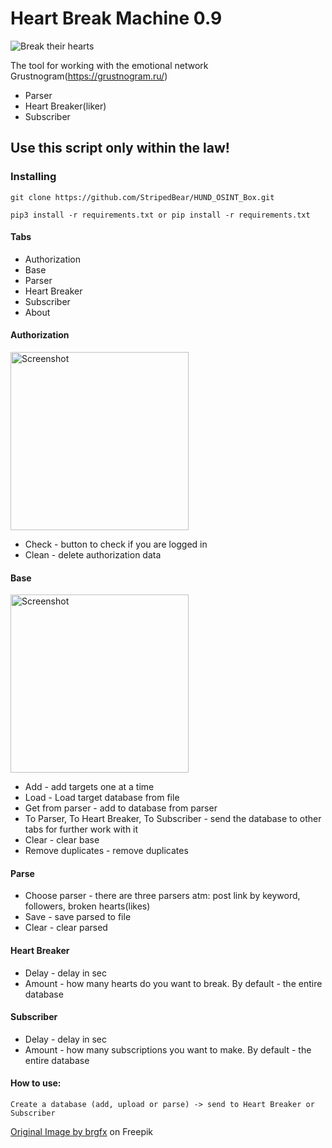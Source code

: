 # Heart Break Machine 0.9
<img src="https://i.ibb.co/1K1d7hh/HB.jpg" alt="Break their hearts"/>

The tool for working with the emotional network Grustnogram(https://grustnogram.ru/)
- Parser
- Heart Breaker(liker)
- Subscriber


## Use this script only within the law!

### Installing

    git clone https://github.com/StripedBear/HUND_OSINT_Box.git

    pip3 install -r requirements.txt or pip install -r requirements.txt


#### Tabs
- Authorization
- Base
- Parser
- Heart Breaker
- Subscriber
- About

#### Authorization
<img src="https://i.ibb.co/cYdhnXw/Screenshot-from-2022-12-16-13-20-58.png" alt="Screenshot" height="285">

- Check - button to check if you are logged in
- Clean - delete authorization data
  
#### Base
<img src="https://i.ibb.co/PYcngGh/Screenshot-from-2022-12-16-11-50-04.png" alt="Screenshot" height="285">

- Add - add targets one at a time
- Load - Load target database from file	
- Get from parser - add to database from parser
- To Parser, To Heart Breaker, To Subscriber - send the database to other tabs for further work with it
- Clear - clear base
- Remove duplicates - remove duplicates

#### Parse 
- Choose parser - there are three parsers atm: post link by keyword, followers, broken hearts(likes)
- Save - save parsed to file
- Clear - clear parsed

#### Heart Breaker 
- Delay - delay in sec
- Amount - how many hearts do you want to break. By default - the entire database

#### Subscriber
- Delay - delay in sec
- Amount - how many subscriptions you want to make. By default - the entire database
	
#### How to use:
	Create a database (add, upload or parse) -> send to Heart Breaker or Subscriber
	
	
	
<a href="https://www.freepik.com/free-vector/human-heart_23718780.htm#query=human%20heart&position=21&from_view=search&track=sph">Original Image by brgfx</a> on Freepik

